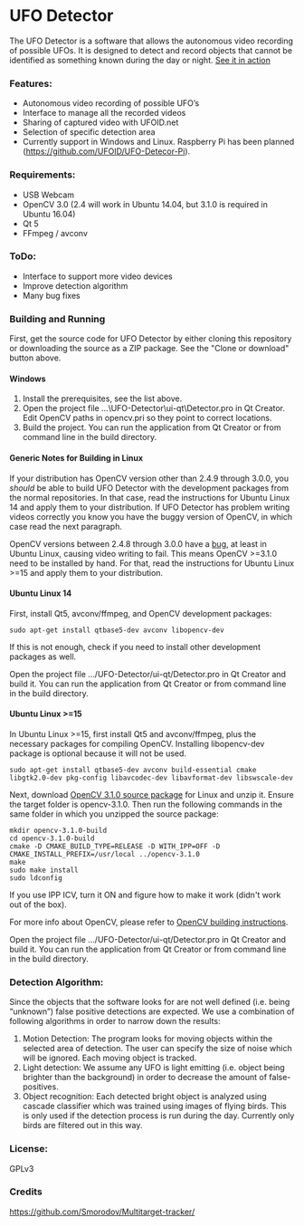 # UFO Detector

The UFO Detector is a software that allows the autonomous video recording of possible UFOs. It is designed to detect and record objects that cannot be identified as something known during the day or night. [See it in action]

### Features:
  - Autonomous video recording of possible UFO’s
  - Interface to manage all the recorded videos
  - Sharing of captured video with UFOID.net
  - Selection of specific detection area
  - Currently support in Windows and Linux. Raspberry Pi has been planned (https://github.com/UFOID/UFO-Detecor-Pi).
  
### Requirements:
  - USB Webcam
  - OpenCV 3.0 (2.4 will work in Ubuntu 14.04, but 3.1.0 is required in Ubuntu 16.04)
  - Qt 5
  - FFmpeg / avconv
  
### ToDo:
  - Interface to support more video devices
  - Improve detection algorithm
  - Many bug fixes

### Building and Running

First, get the source code for UFO Detector by either cloning this repository or downloading the source as a ZIP package. See the "Clone or download" button above.

#### Windows

1. Install the prerequisites, see the list above.
2. Open the project file ...\UFO-Detector\ui-qt\Detector.pro in Qt Creator. Edit OpenCV paths in opencv.pri so they point to correct locations.
3. Build the project. You can run the application from Qt Creator or from command line in the build directory.

#### Generic Notes for Building in Linux

If your distribution has OpenCV version other than 2.4.9 through 3.0.0, you *should* be able to build UFO Detector with the development packages from the normal repositories. In that case, read the instructions for Ubuntu Linux 14 and apply them to your distribution. If UFO Detector has problem writing videos correctly you know you have the buggy version of OpenCV, in which case read the next paragraph.

OpenCV versions between 2.4.8 through 3.0.0 have a [bug](https://github.com/opencv/opencv/issues/5439), at least in Ubuntu Linux, causing video writing to fail. This means OpenCV >=3.1.0 need to be installed by hand. For that, read the instructions for Ubuntu Linux >=15 and apply them to your distribution.

#### Ubuntu Linux 14

First, install Qt5, avconv/ffmpeg, and OpenCV development packages:

```sudo apt-get install qtbase5-dev avconv libopencv-dev```

If this is not enough, check if you need to install other development packages as well.

Open the project file .../UFO-Detector/ui-qt/Detector.pro in Qt Creator and build it. You can run the application from Qt Creator or from command line in the build directory.

#### Ubuntu Linux >=15

In Ubuntu Linux >=15, first install Qt5 and avconv/ffmpeg, plus the necessary packages for compiling OpenCV. Installing libopencv-dev package is optional because it will not be used.

```sudo apt-get install qtbase5-dev avconv build-essential cmake libgtk2.0-dev pkg-config libavcodec-dev libavformat-dev libswscale-dev```

Next, download [OpenCV 3.1.0 source package](http://opencv.org/downloads.html) for Linux and unzip it. Ensure the target folder is opencv-3.1.0. Then run the following commands in the same folder in which you unzipped the source package:

```
mkdir opencv-3.1.0-build
cd opencv-3.1.0-build
cmake -D CMAKE_BUILD_TYPE=RELEASE -D WITH_IPP=OFF -D CMAKE_INSTALL_PREFIX=/usr/local ../opencv-3.1.0
make
sudo make install
sudo ldconfig
```

If you use IPP ICV, turn it ON and figure how to make it work (didn't work out of the box).

For more info about OpenCV, please refer to [OpenCV building instructions](http://docs.opencv.org/2.4/doc/tutorials/introduction/linux_install/linux_install.html).

Open the project file .../UFO-Detector/ui-qt/Detector.pro in Qt Creator and build it. You can run the application from Qt Creator or from command line in the build directory.

### Detection Algorithm:
Since the objects that the software looks for are not well defined (i.e. being “unknown”) false positive detections are expected.  We use a combination of following algorithms in order to narrow down the results:

1.	Motion Detection: The program looks for moving objects within the selected area of detection. The user can specify the size of noise which will be ignored. Each moving object is tracked.
2.	Light detection: We assume any UFO is light emitting (i.e. object being brighter than the background) in order to decrease the amount of false-positives.
3.	Object recognition: Each detected bright object is analyzed using cascade classifier which was trained using images of flying birds. This is only used if the detection process is run during the day. Currently only birds are filtered out in this way.

### License:
GPLv3

### Credits
https://github.com/Smorodov/Multitarget-tracker/

   [See it in action]: https://www.youtube.com/watch?v=Jai15P4kuug
